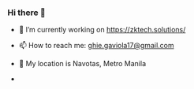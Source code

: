### Hi there 👋
- 🔭 I’m currently working on https://zktech.solutions/
- 📫 How to reach me: ghie.gaviola17@gmail.com
- :round_pushpin: My location is Navotas, Metro Manila

- 
<!--
**argiegaviola17/argiegaviola17** is a ✨ _special_ ✨ repository because its `README.md` (this file) appears on your GitHub profile.

Here are some ideas to get you started:

- 🔭 I’m currently working on ...
- 🌱 I’m currently learning ...
- 👯 I’m looking to collaborate on ...
- 🤔 I’m looking for help with ...
- 💬 Ask me about ...
- 📫 How to reach me: ...
- 😄 Pronouns: ...
- ⚡ Fun fact: ...
-->
